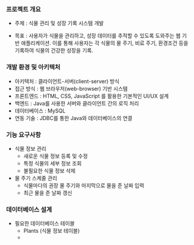 ### 프로젝트 개요

* 주제 : 식물 관리 및 성장 기록 시스템 개발

* 목표 : 사용자가 식물을 관리하고, 성장 데이터를 추적할 수 있도록 도와주는 웹 기반 애플리케이션. 이를 통해 사용자는 각 식물의 물 주기, 비료 주기, 환경조건 등을 기록하여 식물의 건강한 성장을 기록.


### 개발 환경 및 아키텍처

* 아키텍처 : 클라이언트-서버(client-server) 방식
* 접근 방식 : 웹 브라우저(web-browser) 기반 시스템
* 프론트엔드 : HTML, CSS, JavaScript 를 활용한 기본적인 UI/UX 설계
* 백엔드 : Java를 사용한 서버와 클라이언트 간의 로직 처리
* 데이터베이스 : MySQL
* 연동 기술 : JDBC를 통한 Java와 데이터베이스의 연결


### 기능 요구사항
* 식물 정보 관리
  + 새로운 식물 정보 등록 및 수정
  + 특정 식물의 세부 정보 조회
  + 불필요한 식물 정보 삭제
* 물 주기 스케줄 관리
  + 식물마다의 권장 물 주기와 마지막으로 물을 준 날짜 입력
  + 최근 물을 준 날짜 갱신

### 데이터베이스 설계
* 필요한 데이터베이스 테이블
  + Plants (식물 정보 테이블)
  + 
